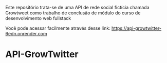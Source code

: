 Este repositório trata-se de uma API de rede social fictícia chamada Growtweet como trabalho de conclusão de módulo do curso de desenvolvimento web fullstack

Você pode acessar facilmente através desse link: https://api-growtwitter-6edn.onrender.com

# API-GrowTwitter
